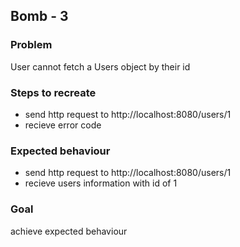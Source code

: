 ## Bomb - 3

### Problem
User cannot fetch a Users object by their id

### Steps to recreate
- send http request to http://localhost:8080/users/1
- recieve error code
### Expected behaviour
- send http request to http://localhost:8080/users/1
- recieve users information with id of 1
### Goal
achieve expected behaviour
